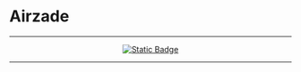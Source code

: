 # Airzade
---
<div align="center">
	<a href="https://airazde.com">
		<img alt="Static Badge" src="https://img.shields.io/badge/Our_Website-ourwebsite?style=for-the-badge&color=%23121922&link=https%3A%2F%2Fairzade.com">
	</a>
</div>

---
